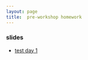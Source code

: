 ```yaml
---
layout: page
title:  pre-workshop homework
---
```


### slides

- [test day 1](slides/01-slides.pdf)

